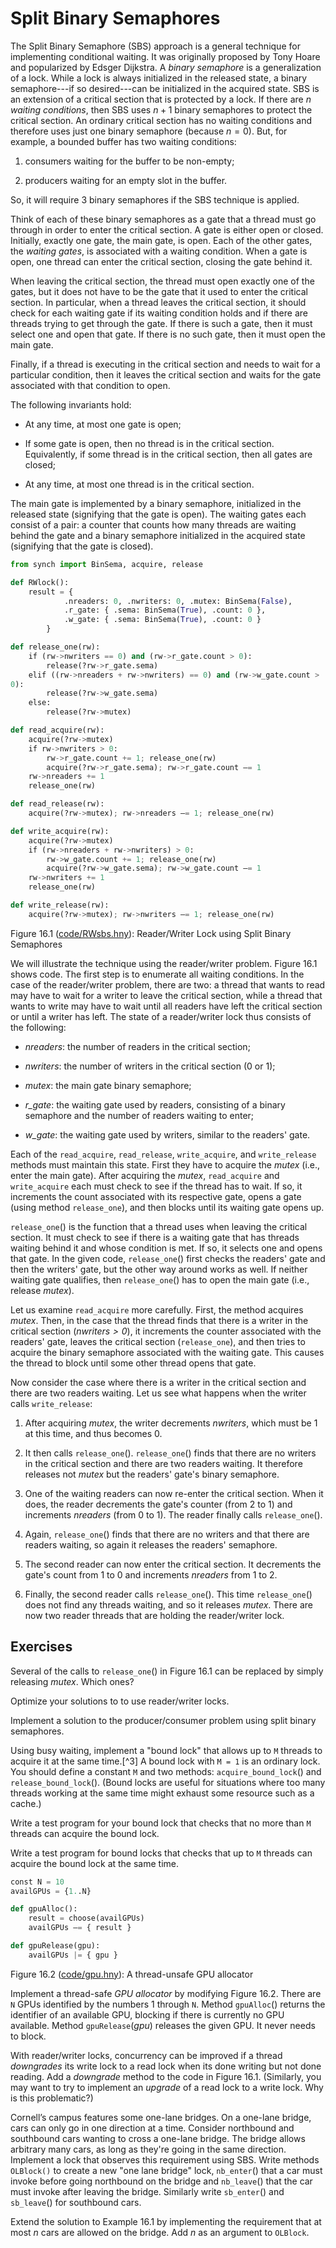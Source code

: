 
# Split Binary Semaphores 

The Split Binary Semaphore (SBS) approach is a general technique for
implementing conditional waiting. It was originally proposed by Tony
Hoare and popularized by Edsger Dijkstra. A *binary semaphore*
is a generalization of a lock. While a lock is always initialized in the
released state, a binary semaphore---if so desired---can be initialized
in the acquired state. SBS is an extension of a critical section that is
protected by a lock. If there are $n$ *waiting conditions*, then SBS
uses $n+1$ binary semaphores to protect the critical section. An
ordinary critical section has no waiting conditions and therefore uses
just one binary semaphore (because $n = 0$). But, for example, a bounded
buffer has two waiting conditions:

1.  consumers waiting for the buffer to be non-empty;

2.  producers waiting for an empty slot in the buffer.

So, it will require 3 binary semaphores if the SBS technique is applied.

Think of each of these binary semaphores as a gate that a thread must go
through in order to enter the critical section. A gate is either open or
closed. Initially, exactly one gate, the main gate, is open. Each of the
other gates, the *waiting gates*, is associated with a waiting
condition. When a gate is open, one thread can enter the critical
section, closing the gate behind it.

When leaving the critical section, the thread must open exactly one of
the gates, but it does not have to be the gate that it used to enter the
critical section. In particular, when a thread leaves the critical
section, it should check for each waiting gate if its waiting condition
holds and if there are threads trying to get through the gate. If there
is such a gate, then it must select one and open that gate. If there is
no such gate, then it must open the main gate.

Finally, if a thread is executing in the critical section and needs to
wait for a particular condition, then it leaves the critical section and
waits for the gate associated with that condition to open.

The following invariants hold:

-   At any time, at most one gate is open;

-   If some gate is open, then no thread is in the critical section.
    Equivalently, if some thread is in the critical section, then all
    gates are closed;

-   At any time, at most one thread is in the critical section.

The main gate is implemented by a binary semaphore, initialized in the
released state (signifying that the gate is open). The waiting gates
each consist of a pair: a counter that counts how many threads are
waiting behind the gate and a binary semaphore initialized in the
acquired state (signifying that the gate is closed).


```python title="RWsbs.hny"
from synch import BinSema, acquire, release

def RWlock():
    result = {
            .nreaders: 0, .nwriters: 0, .mutex: BinSema(False),
            .r_gate: { .sema: BinSema(True), .count: 0 },
            .w_gate: { .sema: BinSema(True), .count: 0 }
        }

def release_one(rw):
    if (rw->nwriters == 0) and (rw->r_gate.count > 0):
        release(?rw->r_gate.sema)
    elif ((rw->nreaders + rw->nwriters) == 0) and (rw->w_gate.count >
0):
        release(?rw->w_gate.sema)
    else:
        release(?rw->mutex)

def read_acquire(rw):
    acquire(?rw->mutex)
    if rw->nwriters > 0:
        rw->r_gate.count += 1; release_one(rw)
        acquire(?rw->r_gate.sema); rw->r_gate.count –= 1
    rw->nreaders += 1
    release_one(rw)

def read_release(rw):
    acquire(?rw->mutex); rw->nreaders –= 1; release_one(rw)

def write_acquire(rw):
    acquire(?rw->mutex)
    if (rw->nreaders + rw->nwriters) > 0:
        rw->w_gate.count += 1; release_one(rw)
        acquire(?rw->w_gate.sema); rw->w_gate.count –= 1
    rw->nwriters += 1
    release_one(rw)

def write_release(rw):
    acquire(?rw->mutex); rw->nwriters –= 1; release_one(rw)
```

<figcaption>Figure 16.1 (<a href=https://harmony.cs.cornell.edu/code/RWsbs.hny>code/RWsbs.hny</a>): 
Reader/Writer Lock using Split Binary Semaphores
</figcaption>

We will illustrate the technique using the reader/writer problem.
Figure 16.1 shows code. The first step is to enumerate all
waiting conditions. In the case of the reader/writer problem, there are
two: a thread that wants to read may have to wait for a writer to leave
the critical section, while a thread that wants to write may have to
wait until all readers have left the critical section or until a writer
has left. The state of a reader/writer lock thus consists of the
following:

-   *nreaders*: the number of readers in the critical section;

-   *nwriters*: the number of writers in the critical section (0 or 1);

-   *mutex*: the main gate binary semaphore;

-   *r_gate*: the waiting gate used by readers, consisting of a binary
    semaphore and the number of readers waiting to enter;

-   *w_gate*: the waiting gate used by writers, similar to the readers'
    gate.

Each of the `read_acquire`, `read_release`, `write_acquire`, and
`write_release` methods must maintain this state. First they have to
acquire the *mutex* (i.e., enter the main gate). After acquiring the
*mutex*, `read_acquire` and `write_acquire` each must check to see if
the thread has to wait. If so, it increments the count associated with
its respective gate, opens a gate (using method `release_one`), and then
blocks until its waiting gate opens up.

`release_one`() is the function that a thread uses when leaving the
critical section. It must check to see if there is a waiting gate that
has threads waiting behind it and whose condition is met. If so, it
selects one and opens that gate. In the given code, `release_one`()
first checks the readers' gate and then the writers' gate, but the other
way around works as well. If neither waiting gate qualifies, then
`release_one`() has to open the main gate (i.e., release *mutex*).

Let us examine `read_acquire` more carefully. First, the method acquires
*mutex*. Then, in the case that the thread finds that there is a writer
in the critical section ($\mathit{nwriters > 0}$), it increments the
counter associated with the readers' gate, leaves the critical section
(`release_one`), and then tries to acquire the binary semaphore
associated with the waiting gate. This causes the thread to block until
some other thread opens that gate.

Now consider the case where there is a writer in the critical section
and there are two readers waiting. Let us see what happens when the
writer calls `write_release`:

1.  After acquiring *mutex*, the writer decrements *nwriters*, which
    must be 1 at this time, and thus becomes 0.

2.  It then calls `release_one`(). `release_one`() finds that there are
    no writers in the critical section and there are two readers
    waiting. It therefore releases not *mutex* but the readers' gate's
    binary semaphore.

3.  One of the waiting readers can now re-enter the critical section.
    When it does, the reader decrements the gate's counter (from 2 to 1)
    and increments *nreaders* (from 0 to 1). The reader finally calls
    `release_one`().

4.  Again, `release_one`() finds that there are no writers and that
    there are readers waiting, so again it releases the readers'
    semaphore.

5.  The second reader can now enter the critical section. It decrements
    the gate's count from 1 to 0 and increments *nreaders* from 1 to 2.

6.  Finally, the second reader calls `release_one`(). This time
    `release_one`() does not find any threads waiting, and so it
    releases *mutex*. There are now two reader threads that are holding
    the reader/writer lock.

## Exercises 


Several of the calls to `release_one`() in Figure 16.1 can be
replaced by simply releasing *mutex*. Which ones?

Optimize your solutions to to use reader/writer locks.

Implement a solution to the producer/consumer problem using split binary semaphores.

Using busy waiting, implement a "bound lock" that allows up to `M` threads to
acquire it at the same time.[^3] A bound lock with `M = 1` is an
ordinary lock. You should define a constant `M` and two methods:
`acquire_bound_lock`() and `release_bound_lock`(). (Bound locks are
useful for situations where too many threads working at the same time
might exhaust some resource such as a cache.)

Write a test program for your bound lock that checks that no more than
`M` threads can acquire the bound lock.

Write a test program for bound locks that checks that up to `M` threads
can acquire the bound lock at the same time.

```python title="gpu.hny"
const N = 10
availGPUs = {1..N}

def gpuAlloc():
    result = choose(availGPUs)
    availGPUs –= { result }

def gpuRelease(gpu):
    availGPUs |= { gpu }
```

<figcaption>Figure 16.2 (<a href=https://harmony.cs.cornell.edu/code/gpu.hny>code/gpu.hny</a>): 
A thread-unsafe GPU allocator </figcaption>

Implement a thread-safe *GPU allocator* by modifying Figure 16.2. There are `N` GPUs identified by
the numbers 1 through `N`. Method `gpuAlloc`() returns the identifier of
an available GPU, blocking if there is currently no GPU available.
Method `gpuRelease`(*gpu*) releases the given GPU. It never needs to
block.

With reader/writer locks, concurrency can be improved if a thread
*downgrades* its write lock to a read lock when its done writing but not
done reading. Add a *downgrade* method to the code in
Figure 16.1. (Similarly, you may want to try to implement an
*upgrade* of a read lock to a write lock. Why is this problematic?)

Cornell’s campus features some one-lane bridges. On a one-lane bridge, cars can only go
in one direction at a time. Consider northbound and southbound cars
wanting to cross a one-lane bridge. The bridge allows arbitrary many
cars, as long as they're going in the same direction. Implement a lock
that observes this requirement using SBS. Write methods `OLBlock()` to
create a new "one lane bridge" lock, `nb_enter`() that a car must invoke
before going northbound on the bridge and `nb_leave`() that the car must
invoke after leaving the bridge. Similarly write `sb_enter`() and
`sb_leave`() for southbound cars.

Extend the solution to Example 16.1 by implementing the requirement
that at most $n$ cars are allowed on the bridge. Add $n$ as an argument
to `OLBlock`.


